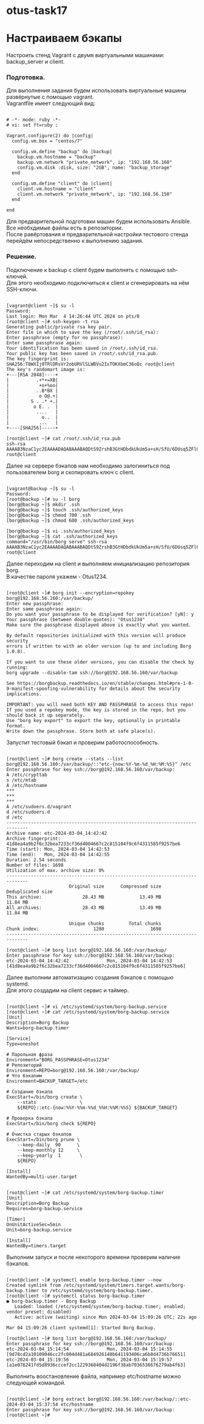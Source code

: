# otus-task17

# Настраиваем бэкапы

Настроить стенд Vagrant с двумя виртуальными машинами: backup_server и client.

### Подготовка.

Для выполнения задания будем использовать виртуальные машины развёрнутые с помощью vagrant. \
Vagrantfile имеет следующий вид:
```

# -*- mode: ruby -*-
# vi: set ft=ruby :

Vagrant.configure(2) do |config|
  config.vm.box = "centos/7"
  
  config.vm.define "backup" do |backup|
    backup.vm.hostname = "backup"
    backup.vm.network "private_network", ip: "192.168.56.160"
    config.vm.disk :disk, size: "2GB", name: "backup_storage"
  end
  
  config.vm.define "client" do |client|
    client.vm.hostname = "client"
    client.vm.network "private_network", ip: "192.168.56.150"
  end
  
end
```

Для предварительной подготовки машин будем использовать Ansible. \
Все необхдимые файлы есть в репозитории. \
После равёртования и предварительной настройки тестового стенда перейдём непосредственно к выполнению задания.

### Решение.

Подключение к backup с client будем выполнять с помощью ssh-ключей. \
Для этого необходимо подключиться к client и сгенерировать на нём SSH-ключи.
```

[vagrant@client ~]$ su -l
Password: 
Last login: Mon Mar  4 14:26:44 UTC 2024 on pts/0
[root@client ~]# ssh-keygen -t rsa
Generating public/private rsa key pair.
Enter file in which to save the key (/root/.ssh/id_rsa): 
Enter passphrase (empty for no passphrase): 
Enter same passphrase again: 
Your identification has been saved in /root/.ssh/id_rsa.
Your public key has been saved in /root/.ssh/id_rsa.pub.
The key fingerprint is:
SHA256:T8WXIj0TRlDRsVr2obURVlSLWBVu2IxTOKXbmC36oQc root@client
The key's randomart image is:
+---[RSA 2048]----+
|          .+*+=XB|
|           +o+%oo|
|          ..B*BX |
|           o O@.+|
|        S . .* +.|
|         o E. .  |
|          ....   |
|            o..  |
|           ...   |
+----[SHA256]-----+

[root@client ~]# cat /root/.ssh/id_rsa.pub
ssh-rsa AAAAB3NzaC1yc2EAAAADAQABAAABAQDtS9ZrshB3GtHDbdkUkUm5a+sH/SfU/6DUsq5ZFl0iUfJLhoQ/aL+fbY7Pv2cHsdKSDLnld57o3ftD3zHA7Sn/HjcDhYIGuYEGtr9Hsuee7rlK7vRrW4kTHSwjR1wS1UKFKBVjPwqqXCXVct1xOSNeBskqU2qF2AO7HfjGDQGUfM5BdgK5xyr/5r0KruEAcOkEdfYt1v1nnbQ6L63wl+nN2saRcdN4slUpofDmtOwvHYH9CapbMahyOg7BqvdZpwKFPXM/b7JFwEpBlQB1L5y8HE7sFRjADw+pC/xVUzAQQJxzbxuTNtS0kkQjEh5SzEY2cYvHdMSnePOKlzQiN5sj root@client
```

Далее на сервере бэкапов нам необходимо залогиниться под пользователем borg и скопировать ключ с client.
```

[vagrant@backup ~]$ su -l
Password: 
[root@backup ~]# su -l borg
[borg@backup ~]$ mkdir .ssh
[borg@backup ~]$ touch .ssh/authorized_keys
[borg@backup ~]$ chmod 700 .ssh
[borg@backup ~]$ chmod 600 .ssh/authorized_keys

[borg@backup ~]$ vi .ssh/authorized_keys
[borg@backup ~]$ cat .ssh/authorized_keys
command="/usr/bin/borg serve" ssh-rsa AAAAB3NzaC1yc2EAAAADAQABAAABAQDtS9ZrshB3GtHDbdkUkUm5a+sH/SfU/6DUsq5ZFl0iUfJLhoQ/aL+fbY7Pv2cHsdKSDLnld57o3ftD3zHA7Sn/HjcDhYIGuYEGtr9Hsuee7rlK7vRrW4kTHSwjR1wS1UKFKBVjPwqqXCXVct1xOSNeBskqU2qF2AO7HfjGDQGUfM5BdgK5xyr/5r0KruEAcOkEdfYt1v1nnbQ6L63wl+nN2saRcdN4slUpofDmtOwvHYH9CapbMahyOg7BqvdZpwKFPXM/b7JFwEpBlQB1L5y8HE7sFRjADw+pC/xVUzAQQJxzbxuTNtS0kkQjEh5SzEY2cYvHdMSnePOKlzQiN5sj root@client
```

Далее переходим на client и выполняем инициализацию репозитория borg.\
В качестве пароля укажем - Otus1234.
```

[root@client ~]# borg init --encryption=repokey borg@192.168.56.160:/var/backup/
Enter new passphrase: 
Enter same passphrase again: 
Do you want your passphrase to be displayed for verification? [yN]: y
Your passphrase (between double-quotes): "Otus1234"
Make sure the passphrase displayed above is exactly what you wanted.

By default repositories initialized with this version will produce security
errors if written to with an older version (up to and including Borg 1.0.8).

If you want to use these older versions, you can disable the check by running:
borg upgrade --disable-tam ssh://borg@192.168.56.160/var/backup

See https://borgbackup.readthedocs.io/en/stable/changes.html#pre-1-0-9-manifest-spoofing-vulnerability for details about the security implications.

IMPORTANT: you will need both KEY AND PASSPHRASE to access this repo!
If you used a repokey mode, the key is stored in the repo, but you should back it up separately.
Use "borg key export" to export the key, optionally in printable format.
Write down the passphrase. Store both at safe place(s).
```

Запустит тестовый бэкап и проверим работоспособность.
```

[root@client ~]# borg create --stats --list borg@192.168.56.160:/var/backup/::"etc-{now:%Y-%m-%d_%H:%M:%S}" /etc
Enter passphrase for key ssh://borg@192.168.56.160/var/backup: 
A /etc/crypttab
s /etc/mtab
A /etc/hostname
***
***
***
A /etc/sudoers.d/vagrant
d /etc/sudoers.d
d /etc
------------------------------------------------------------------------------
Archive name: etc-2024-03-04_14:42:42
Archive fingerprint: 41d8ea4a9b2f6c32bea7233cf36d4004667c2c815104f9c6f4311585f9257be6
Time (start): Mon, 2024-03-04 14:42:53
Time (end):   Mon, 2024-03-04 14:42:55
Duration: 2.54 seconds
Number of files: 1698
Utilization of max. archive size: 0%
------------------------------------------------------------------------------
                       Original size      Compressed size    Deduplicated size
This archive:               28.43 MB             13.49 MB             11.84 MB
All archives:               28.43 MB             13.49 MB             11.84 MB

                       Unique chunks         Total chunks
Chunk index:                    1280                 1698
------------------------------------------------------------------------------

[root@client ~]# borg list borg@192.168.56.160:/var/backup/
Enter passphrase for key ssh://borg@192.168.56.160/var/backup: 
etc-2024-03-04_14:42:42              Mon, 2024-03-04 14:42:53 [41d8ea4a9b2f6c32bea7233cf36d4004667c2c815104f9c6f4311585f9257be6]
```

Далее выполним автоматизацию создания бэкапов с помощью systemd. \
Для этого создадим на client сервис и таймер.
```

[root@client ~]# vi /etc/systemd/system/borg-backup.service
[root@client ~]# cat /etc/systemd/system/borg-backup.service
[Unit]
Description=Borg Backup
Wants=borg-backup.timer

[Service]
Type=oneshot

# Парольная фраза
Environment="BORG_PASSPHRASE=Otus1234"
# Репозиторий
Environment=REPO=borg@192.168.56.160:/var/backup/
# Что бэкапим
Environment=BACKUP_TARGET=/etc

# Создание бэкапа
ExecStart=/bin/borg create \
    --stats                \
    ${REPO}::etc-{now:%%Y-%%m-%%d_%%H:%%M:%%S} ${BACKUP_TARGET}

# Проверка бэкапа
ExecStart=/bin/borg check ${REPO}

# Очистка старых бэкапов
ExecStart=/bin/borg prune \
    --keep-daily  90      \
    --keep-monthly 12     \
    --keep-yearly  1       \
    ${REPO}

[Install]
WantedBy=multi-user.target
    

[root@client ~]# cat /etc/systemd/system/borg-backup.timer 
[Unit]
Description=Borg Backup
Requires=borg-backup.service

[Timer]
OnUnitActiveSec=5min
Unit=borg-backup.service

[Install]
WantedBy=timers.target
```

Выполним запуск и после некоторого времени проверим наличие бэкапов.
```

[root@client ~]# systemctl enable borg-backup.timer --now
Created symlink from /etc/systemd/system/timers.target.wants/borg-backup.timer to /etc/systemd/system/borg-backup.timer.
[root@client ~]# systemctl status borg-backup.timer
● borg-backup.timer - Borg Backup
   Loaded: loaded (/etc/systemd/system/borg-backup.timer; enabled; vendor preset: disabled)
   Active: active (waiting) since Mon 2024-03-04 15:09:26 UTC; 22s ago

Mar 04 15:09:26 client systemd[1]: Started Borg Backup.

[root@client ~]# borg list borg@192.168.56.160:/var/backup/
Enter passphrase for key ssh://borg@192.168.56.160/var/backup: 
etc-2024-03-04_15:14:54              Mon, 2024-03-04 15:14:55 [9d78cd2a10109046cc2fc004d481a684926140b641193406ca6b8d4736b76651]
etc-2024-03-04_15:19:56              Mon, 2024-03-04 15:19:57 [a1e076241fd5d8936cccef2cc1229368404d2196f38ab7036536676279ab4f63]
```

Выполнить воостановление файла, например etc/hostname можно следующей командой.
```

[root@client ~]# borg extract borg@192.168.56.160:/var/backup/::etc-2024-03-04_15:37:54 etc/hostname
Enter passphrase for key ssh://borg@192.168.56.160/var/backup: 
[root@client ~]# 
```



